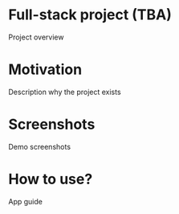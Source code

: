 # Full-stack project (TBA)

Project overview

# Motivation

Description why the project exists

# Screenshots

Demo screenshots

# How to use?

App guide
